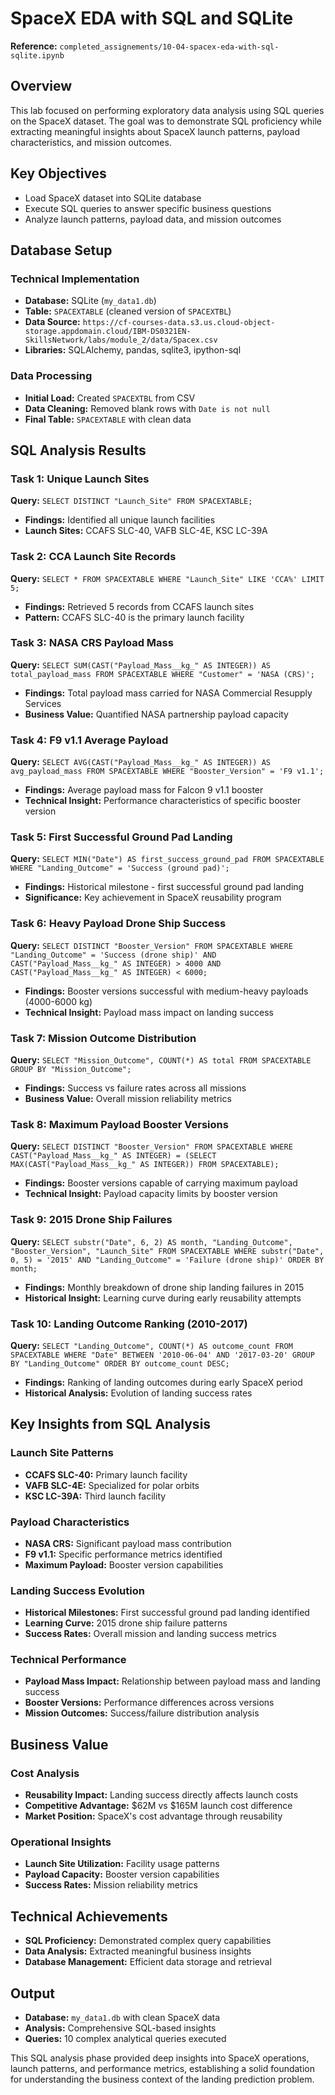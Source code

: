 # SpaceX EDA with SQL and SQLite

**Reference:** `completed_assignements/10-04-spacex-eda-with-sql-sqlite.ipynb`

## Overview
This lab focused on performing exploratory data analysis using SQL queries on the SpaceX dataset. The goal was to demonstrate SQL proficiency while extracting meaningful insights about SpaceX launch patterns, payload characteristics, and mission outcomes.

## Key Objectives
- Load SpaceX dataset into SQLite database
- Execute SQL queries to answer specific business questions
- Analyze launch patterns, payload data, and mission outcomes

## Database Setup

### Technical Implementation
- **Database:** SQLite (`my_data1.db`)
- **Table:** `SPACEXTABLE` (cleaned version of `SPACEXTBL`)
- **Data Source:** `https://cf-courses-data.s3.us.cloud-object-storage.appdomain.cloud/IBM-DS0321EN-SkillsNetwork/labs/module_2/data/Spacex.csv`
- **Libraries:** SQLAlchemy, pandas, sqlite3, ipython-sql

### Data Processing
- **Initial Load:** Created `SPACEXTBL` from CSV
- **Data Cleaning:** Removed blank rows with `Date is not null`
- **Final Table:** `SPACEXTABLE` with clean data

## SQL Analysis Results

### Task 1: Unique Launch Sites
**Query:** `SELECT DISTINCT "Launch_Site" FROM SPACEXTABLE;`
- **Findings:** Identified all unique launch facilities
- **Launch Sites:** CCAFS SLC-40, VAFB SLC-4E, KSC LC-39A

### Task 2: CCA Launch Site Records
**Query:** `SELECT * FROM SPACEXTABLE WHERE "Launch_Site" LIKE 'CCA%' LIMIT 5;`
- **Findings:** Retrieved 5 records from CCAFS launch sites
- **Pattern:** CCAFS SLC-40 is the primary launch facility

### Task 3: NASA CRS Payload Mass
**Query:** `SELECT SUM(CAST("Payload_Mass__kg_" AS INTEGER)) AS total_payload_mass FROM SPACEXTABLE WHERE "Customer" = 'NASA (CRS)';`
- **Findings:** Total payload mass carried for NASA Commercial Resupply Services
- **Business Value:** Quantified NASA partnership payload capacity

### Task 4: F9 v1.1 Average Payload
**Query:** `SELECT AVG(CAST("Payload_Mass__kg_" AS INTEGER)) AS avg_payload_mass FROM SPACEXTABLE WHERE "Booster_Version" = 'F9 v1.1';`
- **Findings:** Average payload mass for Falcon 9 v1.1 booster
- **Technical Insight:** Performance characteristics of specific booster version

### Task 5: First Successful Ground Pad Landing
**Query:** `SELECT MIN("Date") AS first_success_ground_pad FROM SPACEXTABLE WHERE "Landing_Outcome" = 'Success (ground pad)';`
- **Findings:** Historical milestone - first successful ground pad landing
- **Significance:** Key achievement in SpaceX reusability program

### Task 6: Heavy Payload Drone Ship Success
**Query:** `SELECT DISTINCT "Booster_Version" FROM SPACEXTABLE WHERE "Landing_Outcome" = 'Success (drone ship)' AND CAST("Payload_Mass__kg_" AS INTEGER) > 4000 AND CAST("Payload_Mass__kg_" AS INTEGER) < 6000;`
- **Findings:** Booster versions successful with medium-heavy payloads (4000-6000 kg)
- **Technical Insight:** Payload mass impact on landing success

### Task 7: Mission Outcome Distribution
**Query:** `SELECT "Mission_Outcome", COUNT(*) AS total FROM SPACEXTABLE GROUP BY "Mission_Outcome";`
- **Findings:** Success vs failure rates across all missions
- **Business Value:** Overall mission reliability metrics

### Task 8: Maximum Payload Booster Versions
**Query:** `SELECT DISTINCT "Booster_Version" FROM SPACEXTABLE WHERE CAST("Payload_Mass__kg_" AS INTEGER) = (SELECT MAX(CAST("Payload_Mass__kg_" AS INTEGER)) FROM SPACEXTABLE);`
- **Findings:** Booster versions capable of carrying maximum payload
- **Technical Insight:** Payload capacity limits by booster version

### Task 9: 2015 Drone Ship Failures
**Query:** `SELECT substr("Date", 6, 2) AS month, "Landing_Outcome", "Booster_Version", "Launch_Site" FROM SPACEXTABLE WHERE substr("Date", 0, 5) = '2015' AND "Landing_Outcome" = 'Failure (drone ship)' ORDER BY month;`
- **Findings:** Monthly breakdown of drone ship landing failures in 2015
- **Historical Insight:** Learning curve during early reusability attempts

### Task 10: Landing Outcome Ranking (2010-2017)
**Query:** `SELECT "Landing_Outcome", COUNT(*) AS outcome_count FROM SPACEXTABLE WHERE "Date" BETWEEN '2010-06-04' AND '2017-03-20' GROUP BY "Landing_Outcome" ORDER BY outcome_count DESC;`
- **Findings:** Ranking of landing outcomes during early SpaceX period
- **Historical Analysis:** Evolution of landing success rates

## Key Insights from SQL Analysis

### Launch Site Patterns
- **CCAFS SLC-40:** Primary launch facility
- **VAFB SLC-4E:** Specialized for polar orbits
- **KSC LC-39A:** Third launch facility

### Payload Characteristics
- **NASA CRS:** Significant payload mass contribution
- **F9 v1.1:** Specific performance metrics identified
- **Maximum Payload:** Booster version capabilities

### Landing Success Evolution
- **Historical Milestones:** First successful ground pad landing identified
- **Learning Curve:** 2015 drone ship failure patterns
- **Success Rates:** Overall mission and landing success metrics

### Technical Performance
- **Payload Mass Impact:** Relationship between payload mass and landing success
- **Booster Versions:** Performance differences across versions
- **Mission Outcomes:** Success/failure distribution analysis

## Business Value

### Cost Analysis
- **Reusability Impact:** Landing success directly affects launch costs
- **Competitive Advantage:** $62M vs $165M launch cost difference
- **Market Position:** SpaceX's cost advantage through reusability

### Operational Insights
- **Launch Site Utilization:** Facility usage patterns
- **Payload Capacity:** Booster version capabilities
- **Success Rates:** Mission reliability metrics

## Technical Achievements
- **SQL Proficiency:** Demonstrated complex query capabilities
- **Data Analysis:** Extracted meaningful business insights
- **Database Management:** Efficient data storage and retrieval

## Output
- **Database:** `my_data1.db` with clean SpaceX data
- **Analysis:** Comprehensive SQL-based insights
- **Queries:** 10 complex analytical queries executed

This SQL analysis phase provided deep insights into SpaceX operations, launch patterns, and performance metrics, establishing a solid foundation for understanding the business context of the landing prediction problem.
